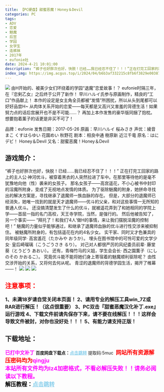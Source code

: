 ```yaml
---
title: 【PC硬盘】甜蜜恶魔！Honey＆Devil
categories: PC
tags:
- ADV
- 恋爱
- 魅魔
- 后宫
- 学园
- 女学生
- 连裤袜
- 2017年
- eufonie社
date: 2024-4-21 10:01:00
description: “裤子也好胖次也好，快脱！已经……我已经忍不住了！！！”正在打完工回家的路上的主人公·神河优斗，被穿着黑衣的人突然拉进了车中。在那里等待他的是毫不犹豫地向他（性）袭来的女孩子。那名女孩子——高宫遥花，不小心被书中封印的淫魔所附身，变成了无视地点发情的体质。为了驱除魅魔的附身，她拼命寻找出的解决方案是，寻找继承了退魔师一族血脉的存在。
index_img: https://img.acgus.top/i/2024/04/b6b3af332215c8fb6f3829e00387fda8.webp
---
```

![](https://img.acgus.top/i/2024/04/b6b3af332215c8fb6f3829e00387fda8.webp)
由H开始的、被美少女们环绕着的学园“退魔”恋爱故事！？
eufonie时隔三年，在『恋剣乙女』之后终于公开了新作！
早川ハルイ氏参与原画制作，精良的“工口”作品献上！
本作的设定是女主角全员都被“发情”所困扰，所以从头到尾都可以好好品尝H~
从肉体关系开始的恋爱——每天都是又高兴又害羞的背德生活！如果努力点的话后宫展开也不是不可能……？
再加上本作发售的豪华版同捆了抱枕。
想要抱着薰子的话更是非买不可了！

品牌：eufonie
发售日期：2017-05-26
原画：早川ハルイ 桜みさき
声优：綾音まこ くすはらゆい 花園めい 秋野花
剧本：相良中通 樹原新 近江千竜
原名：はにデビ！ Honey＆Devil
又名：甜蜜恶魔！Honey＆Devil

## 游戏简介：
“裤子也好胖次也好，快脱！已经……我已经忍不住了！！！”
正在打完工回家的路上的主人公·神河优斗，被穿着黑衣的人突然拉进了车中。在那里等待他的是毫不犹豫地向他（性）袭来的女孩子。
那名女孩子——高宫遥花，不小心被书中封印的淫魔所附身，变成了无视地点发情的体质。
为了驱除魅魔的附身，她拼命寻找出的解决方案是，寻找继承了退魔师一族血脉的存在。
但是，大部分的退魔师已经消失，她唯一找到的就是天才退魔师——优斗的父亲，和对这些事情一无所知的普通人优斗。
还没搞清楚发生了什么的优斗，就被遥花弄到了和她相同的学院上学——首屈一指的名门高校，天王寺学院，当然，是强行的。
然后他被告知了，另一个事实——
“拜托了！和我们‘4人’做H的事情，来让我们摆脱淫魔的控制吧！”
魅魔的力量似乎能够通过，和继承了退魔师血脉的优斗进行性交涉来被抑制住。
被魅魔所附身的，有包括遥花在内的4名少女。
实干家、同时又才色兼具的同年级同学· 高宮遙花（たかみや おうか）。
埋头在图书馆中的可怜可爱的文学少女· 皇后崎瑠璃（こうごうさき るり）。
对己对人都很严厉的风纪委员前辈· 藤堂葵（とうどう あおい）。
还有，青梅竹马的义姐，学生会会长· 西之園薫子（にしのその かおるこ）。
究竟优斗能不能将她们身上寄宿着的魅魔顺利驱除呢？
由性交涉开始的关系，又将何去何从呢。
青涩的退魔师的背德学园生活，揭开了帷幕——！
![](https://img.acgus.top/i/2024/04/a3e3198627de5a80a1f017c19a378feb.webp)
![](https://img.acgus.top/i/2024/04/4f9e83f0dd208e69460af0be096d8809.webp)
![](https://img.acgus.top/i/2024/04/a778265b615429f0baa54768d2b90ff3.webp)

         




## <font color=#FF0000 >注意事项：</font>
<font size=3><b>1、未满18岁请自觉关闭本页面！
2、请用专业的解压工具win_7Z或RAR进行解压！（这点很重要）
3、PC双击『甜蜜恶魔汉化补丁.exe』运行游戏
4、下载文件前请先保存下来，请不要在线解压！！！这样会导致文件被封，对你也没好处！！！
5、有能力请支持正版！</b></font>

## 下载地址：
<font color=#FF00FF size=3><b>已打中文补丁</b></font>
<b>百度网盘下载点：</b><a href="https://pan.baidu.com/s/15Gkr3PPSGMmSw9KLI9wF-w?pwd=5muc" style="color: #87CEEB;"><b>点击跳转</b></a> 提取码:5muc
<a style="padding: 0" href="https://post.qingju.org/AD/"><img style="max-width:100%" src="https://img.acgus.top/i/2024/07/478f689b8021d8d499ab43d21acf137a.gif" alt=""></a>
<b><font color=#FF0000 size=4>网站所有资源解压密码均为</b></font><b><font color=#FF00FF size=4>qingju</font><font color=#FF0000 ></font></b><br><b><font color=#FF00FF size=4>本站所有文件均为lz4加密格式，不看必解压失败！！请务必阅读以下教程。</b></font><br><b><font color=#000 size=4>解压教程：</b><a href="https://post.qingju.org/tutorial/000/" style="color: #87CEEB;"><b>点击跳转</b></a>